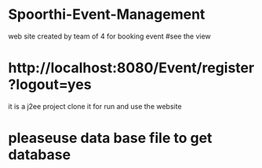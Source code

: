 # Spoorthi-Event-Management
 web site created by team of 4 for booking event 
 #see the view
  # http://localhost:8080/Event/register?logout=yes
  
  it is a j2ee project clone it for run and use the website 
  # pleaseuse data base file to get database
 
  
  
